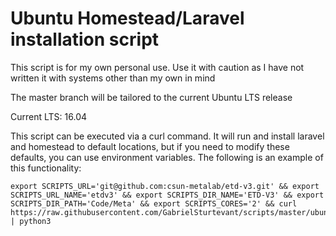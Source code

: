 # Ubuntu Homestead/Laravel  installation script

This script is for my own personal use. Use it with caution as I have not written it with systems other than my own in mind

The master branch will be tailored to the current Ubuntu LTS release

Current LTS: 16.04


This script can be executed via a curl command. It will run and install laravel and homestead to default locations, but if you need to modify these defaults, you can use environment variables. The following is an example of this functionality:
```
export SCRIPTS_URL='git@github.com:csun-metalab/etd-v3.git' && export SCRIPTS_URL_NAME='etdv3' && export SCRIPTS_DIR_NAME='ETD-V3' && export SCRIPTS_DIR_PATH='Code/Meta' && export SCRIPTS_CORES='2' && curl https://raw.githubusercontent.com/GabrielSturtevant/scripts/master/ubuntuHomestead.py | python3
```